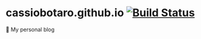 # cassiobotaro.github.io [![Build Status](https://travis-ci.org/cassiobotaro/cassiobotaro.github.io.svg?branch=pelican)](https://travis-ci.org/cassiobotaro/cassiobotaro.github.io)

:notebook: My personal blog
